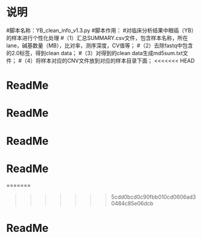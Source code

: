 # 说明
#脚本名称：YB_clean_info_v1.3.py
#脚本作用：
#对临床分析结果中眼癌（YB）的样本进行个性化处理
#（1）汇总SUMMARY.csv文件，包含样本名称，所在lane，碱基数量（MB），比对率，测序深度，CV值等；
#（2）去除fastq中包含的2.0标签，得到clean data；
#（3）对得到的clean data生成md5sum.txt文件；
#（4）将样本对应的CNV文件放到对应的样本目录下面；
<<<<<<< HEAD
# ReadMe
# ReadMe
# ReadMe
# ReadMe
=======
>>>>>>> 5cdd0bcd0c90fbb010cd0606ad30484c85e06dcb
# ReadMe
